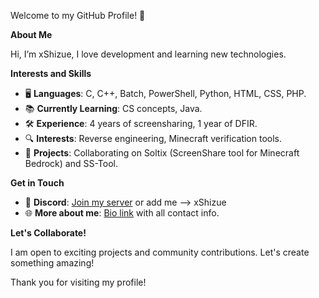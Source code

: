 Welcome to my GitHub Profile! 👋

**About Me**

Hi, I’m xShizue, I love development and learning new technologies.

**Interests and Skills**

- 🖥️ **Languages**: C, C++, Batch, PowerShell, Python, HTML, CSS, PHP.
- 📚 **Currently Learning**: CS concepts, Java.
- 🛠️ **Experience**: 4 years of screensharing, 1 year of DFIR.
- 🔍 **Interests**: Reverse engineering, Minecraft verification tools.
- 🚀 **Projects**: Collaborating on Soltix (ScreenShare tool for Minecraft Bedrock) and SS-Tool.

**Get in Touch**

- 💬 **Discord**: [Join my server](https://discord.io/ssguidefr) or add me --> xShizue
- 🌐 **More about me**: [Bio link](https://e-z.bio/xshizue) with all contact info.

**Let's Collaborate!**

I am open to exciting projects and community contributions. Let's create something amazing!

Thank you for visiting my profile!
